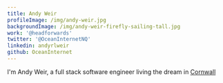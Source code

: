 ```yaml
---
title: Andy Weir
profileImage: /img/andy-weir.jpg
backgroundImage: /img/andy-weir-firefly-sailing-tall.jpg
work: '@headforwards'
twitter: '@OceanInternetNQ'
linkedin: andyrlweir
github: OceanInternet
---
```

I'm Andy Weir,
a full stack software engineer living the dream in
[Cornwall](https://www.google.com/maps/place/Cornwall/)
